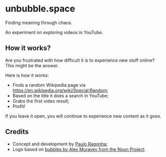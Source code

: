# unbubble.space

Finding meaning through chaos.

An experiment on exploring videos in YouTube.

## How it works?

Are you frustrated with how difficult it is to experience new stuff online? This might be the answer.

Here is how it works:

- Finds a random Wikipedia page via https://en.wikipedia.org/wiki/Special:Random;
- Based on the title it does a search in YouTube;
- Grabs the first video result;
- Profit!

If you leave it open, you will continue to experience new content as it goes.

## Credits

- Concept and development by [Paulo Ragonha](https://github.com/pirelenito);
- Logo based on [bubbles by Alex Muravev from the Noun Project](https://thenounproject.com/search/?q=bubble&i=1251056).
